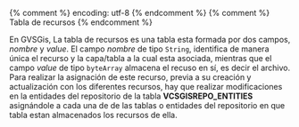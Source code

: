 {% comment %} encoding: utf-8 {% endcomment %}
{% comment %} Tabla de recursos {% endcomment %} 

En GVSGis, La tabla de recursos es una tabla esta formada por dos campos, *nombre* y *value*.
El campo *nombre* de tipo ```String```, identifica de manera única el recurso y la capa/tabla a la 
cual esta asociada, mientras que el campo *value* de tipo ```byteArray``` almacena el recuso en sí,
es decir el archivo. Para realizar la asignación de este recurso, previa a su creación y 
actualización con los diferentes recursos, hay que realizar modificaciones en la entidades del 
repositorio de la tabla **VCSGISREPO_ENTITIES** asignándole a cada una de de las tablas o entidades 
del repositorio en que tabla estan almacenados los recursos de ella.
